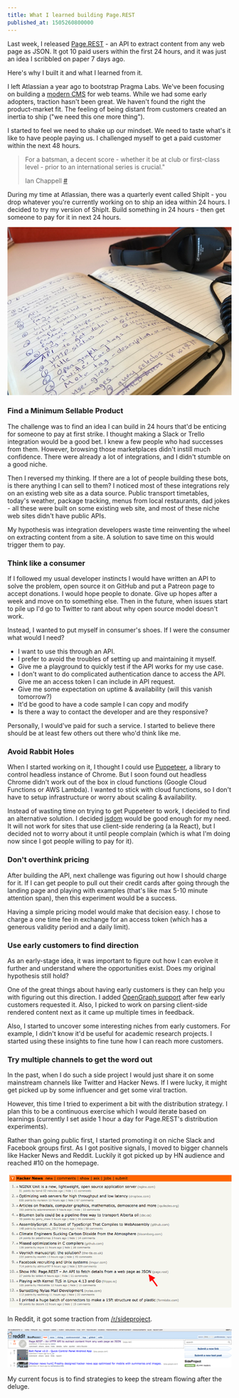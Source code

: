 ```yaml
---
title: What I learned building Page.REST
published_at: 1505260800000
---
```


Last week, I released [Page.REST](https://page.rest/) - an API to extract content from any web page as JSON. It got 10 paid users within the first 24 hours, and it was just an idea I scribbled on paper 7 days ago.

Here's why I built it and what I learned from it.

I left Atlassian a year ago to bootstrap Pragma Labs. We've been focusing on building a [modern CMS](https://pragma.build/) for web teams. While we had some early adopters, traction hasn't been great. We haven't found the right the product-market fit. The feeling of being distant from customers created an inertia to ship ("we need this one more thing").

I started to feel we need to shake up our mindset. We need to taste what's it like to have people paying us. I challenged myself to get a paid customer within the next 48 hours.

> For a batsman, a decent score - whether it be at club or first-class level - prior to an international series is crucial."
>
> Ian Chappell [#](http://www.espncricinfo.com/story/_/id/20553818/ian-chappell-why-australia-lost-mirpur)

During my time at Atlassian, there was a quarterly event called ShipIt - you drop whatever you're currently working on to ship an idea within 24 hours. I decided to try my version of ShipIt. Build something in 24 hours - then get someone to pay for it in next 24 hours.

![Image 1](/images/pagerest-idea-scribble.jpg)

### Find a Minimum Sellable Product

The challenge was to find an idea I can build in 24 hours that'd be enticing for someone to pay at first strike. I thought making a Slack or Trello integration would be a good bet. I knew a few people who had successes from them. However, browsing those marketplaces didn't instill much confidence. There were already a lot of integrations, and I didn't stumble on a good niche.

Then I reversed my thinking. If there are a lot of people building these bots, is there anything I can sell to them? I noticed most of these integrations rely on an existing web site as a data source. Public transport timetables, today's weather, package tracking, menus from local restaurants, dad jokes - all these were built on some existing web site, and most of these niche web sites didn't have public APIs.

My hypothesis was integration developers waste time reinventing the wheel on extracting content from a site. A solution to save time on this would trigger them to pay.

### Think like a consumer

If I followed my usual developer instincts I would have written an API to solve the problem, open source it on GitHub and put a Patreon page to accept donations. I would hope people to donate. Give up hopes after a week and move on to something else. Then in the future, when issues start to pile up I'd go to Twitter to rant about why open source model doesn't work.

Instead, I wanted to put myself in consumer's shoes. If I were the consumer what would I need?

*   I want to use this through an API.
*   I prefer to avoid the troubles of setting up and maintaining it myself.
*   Give me a playground to quickly test if the API works for my use case.
*   I don't want to do complicated authentication dance to access the API. Give me an access token I can include in API request.
*   Give me some expectation on uptime & availability (will this vanish tomorrow?)
*   It'd be good to have a code sample I can copy and modify
*   Is there a way to contact the developer and are they responsive?

Personally, I would've paid for such a service. I started to believe there should be at least few others out there who'd think like me.

### Avoid Rabbit Holes

When I started working on it, I thought I could use [Puppeteer](https://github.com/GoogleChrome/puppeteer), a library to control headless instance of Chrome. But I soon found out headless Chrome didn't work out of the box in cloud functions (Google Cloud Functions or AWS Lambda). I wanted to stick with cloud functions, so I don't have to setup infrastructure or worry about scaling & availability.

Instead of wasting time on trying to get Puppeteer to work, I decided to find an alternative solution. I decided [jsdom](https://github.com/tmpvar/jsdom) would be good enough for my need. It will not work for sites that use client-side rendering (a la React), but I decided not to worry about it until people complain (which is what I'm doing now since I got people willing to pay for it).

### Don't overthink pricing

After building the API, next challenge was figuring out how I should charge for it. If I can get people to pull out their credit cards after going through the landing page and playing with examples (that's like max 5-10 minute attention span), then this experiment would be a success.

Having a simple pricing model would make that decision easy. I chose to charge a one time fee in exchange for an access token (which has a generous validity period and a daily limit).

### Use early customers to find direction

As an early-stage idea, it was important to figure out how I can evolve it further and understand where the opportunities exist. Does my original hypothesis still hold?

One of the great things about having early customers is they can help you with figuring out this direction. I added [OpenGraph support](https://www.page.rest/#open-graph) after few early customers requested it. Also, I picked to work on parsing client-side rendered content next as it came up multiple times in feedback.

Also, I started to uncover some interesting niches from early customers. For example, I didn't know it'd be useful for academic research projects. I started using these insights to fine tune how I can reach more customers.

### Try multiple channels to get the word out

In the past, when I do such a side project I would just share it on some mainstream channels like Twitter and Hacker News. If I were lucky, it might get picked up by some influencer and get some viral traction.

However, this time I tried to experiment a bit with the distribution strategy. I plan this to be a continuous exercise which I would iterate based on learnings (currently I set aside 1 hour a day for Page.REST's distribution experiments).

Rather than going public first, I started promoting it on niche Slack and Facebook groups first. As I got positive signals, I moved to bigger channels like Hacker News and Reddit. Luckily it got picked up by HN audience and reached #10 on the homepage.

![Image 2: Page.REST at #10 on HN](/images/pagerest-hn.png)

In Reddit, it got some traction from [/r/sideproject](https://reddit.com/r/sideproject).

![Image 3: Page.REST as the top post on /r/sideproject](/images/pagerest-reddit.png)

My current focus is to find strategies to keep the stream flowing after the deluge.
